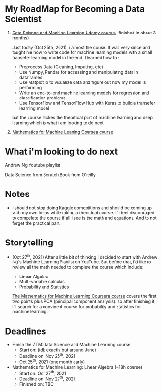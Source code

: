 # My RoadMap for Becoming a Data Scientist

1. [Data Science and Machine Learning Udemy course.](https://www.udemy.com/course/complete-machine-learning-and-data-science-zero-to-mastery/) (finished in about 3 months)

	Just today (Oct 25th, 2021), i almost the couse. It was very since and taught me how to write code for machine learning models with a small transefer learning model in the end.
I learned how to :
	* Preprocess Data (Cleaning, Imputing, etc)
	* Use Numpy, Pandas for accessing and  manipulating data in dataframes
	* Use Matplotlib to visualize data and figure out how my model is performing
	* Write an end-to-end machine learning models for regression and classification problems.
	* Use TensorFlow and TensorFlow Hub with Keras to build a transefer learning model

	but the course lackes the theortical part of machine learning and deep learning which is what i am looking to do next.

2. [Mathematics for Machine Leaning Coursea course](https://www.coursera.org/learn/linear-algebra-machine-learning/home)



# What i'm looking to do next

Andrew Ng Youtube playlist

Data Science from Scratch Book from O'reilly

# Notes
* I should not stop doing Kaggle comeptitions and should be coming up with my own ideas while taking a therotical course. I'll feel discouraged to compelete the course if all i see is the math and equations. And to not forget the practical part.

# Storytelling
* (Oct 27<sup>th</sup>, 2021) After a little bit of thinking i decided to start with Andrew Ng's Machine Learning Playlist on YouTube. But before that, i'd like to review all the math needed to complete the course which include:
  * Linear Algebra
  * Multi-variable calculas
  * Probability and Statistics

  [The Mathematics for Machine Learning Coursera course](https://www.coursera.org/learn/linear-algebra-machine-learning/home/) covers the first two points plus PCA (principal component analysis). so after finishing it, i'll search for a convinent course for probability and statistics for machine learning.
  
  
# Deadlines
* Finish the ZTM:Data Science and Machine Learning course
	* Start on: (idk exactly but around June)
	* Deadline on: Nov 25<sup>th</sup>, 2021
	* Oct 25<sup>th</sup>, 2021 (one month early)
* Mathematics for Machine Learning: Linear Algebra (~18h course)
	* Start on: Oct 27<sup>th</sup>, 2021
	* Deadline on: Nov 27<sup>th</sup>, 2021
	* Finished on: TBC
